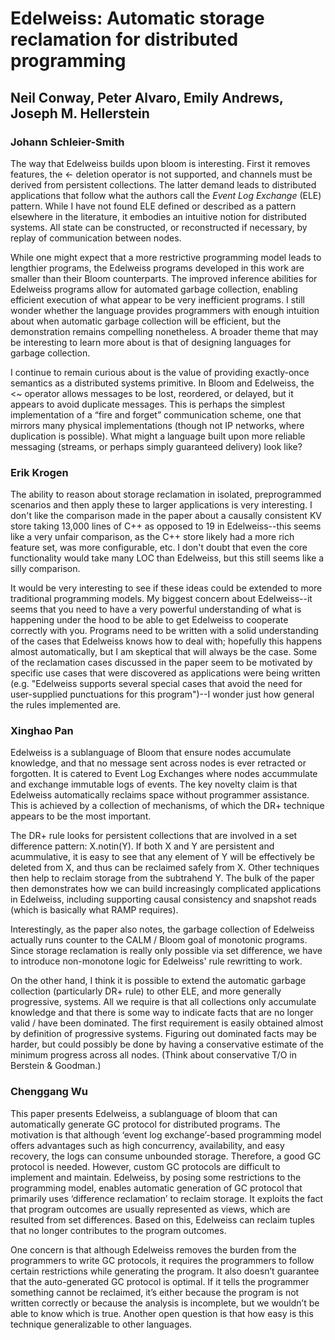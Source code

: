 # Edelweiss: Automatic storage reclamation for distributed programming

## Neil Conway, Peter Alvaro, Emily Andrews, Joseph M. Hellerstein

### Johann Schleier-Smith

The way that Edelweiss builds upon bloom is interesting. First it removes features, the <- deletion operator is not supported, and channels must be derived from persistent collections. The latter demand leads to distributed applications that follow what the authors call the *Event Log Exchange* (ELE) pattern. While I have not found ELE defined or described as a pattern elsewhere in the literature, it embodies an intuitive notion for distributed systems. All state can be constructed, or reconstructed if necessary, by replay of communication between nodes.

While one might expect that a more restrictive programming model leads to lengthier programs, the Edelweiss programs developed in this work are smaller than their Bloom counterparts. The improved inference abilities for Edelweiss programs allow for automated garbage collection, enabling efficient execution of what appear to be very inefficient programs. I still wonder whether the language provides programmers with enough intuition about when automatic garbage collection will be efficient, but the demonstration remains compelling nonetheless. A broader theme that may be interesting to learn more about is that of designing languages for garbage collection.

I continue to remain curious about is the value of providing exactly-once semantics as a distributed systems primitive. In Bloom and Edelweiss, the 
<~ operator allows messages to be lost, reordered, or delayed, but it appears to avoid duplicate messages. This is perhaps the simplest implementation of a “fire and forget” communication scheme, one that mirrors many physical implementations (though not IP networks, where duplication is possible). What might a language built upon more reliable messaging (streams, or perhaps simply guaranteed delivery) look like?

### Erik Krogen
The ability to reason about storage reclamation in isolated, preprogrammed scenarios and then apply these to larger applications is very interesting. I don't like the comparison made in the paper about a causally consistent KV store taking 13,000 lines of C++ as opposed to 19 in Edelweiss--this seems like a very unfair comparison, as the C++ store likely had a more rich feature set, was more configurable, etc. I don't doubt that even the core functionality would take many LOC than Edelweiss, but this still seems like a silly comparison. 

It would be very interesting to see if these ideas could be extended to more traditional programming models. My biggest concern about Edelweiss--it seems that you need to have a very powerful understanding of what is happening under the hood to be able to get Edelweiss to cooperate correctly with you. Programs need to be written with a solid understanding of the cases that Edelweiss knows how to deal with; hopefully this happens almost automatically, but I am skeptical that will always be the case. Some of the reclamation cases discussed in the paper seem to be motivated by specific use cases that were discovered as applications were being written (e.g. "Edelweiss supports several special cases that avoid the need for user-supplied punctuations for this program")--I wonder just how general the rules implemented are. 

### Xinghao Pan

Edelweiss is a sublanguage of Bloom that ensure nodes accumulate knowledge, and that no message sent across nodes is ever retracted or forgotten.
It is catered to Event Log Exchanges where nodes accummulate and exchange immutable logs of events.
The key novelty claim is that Edelweiss automatically reclaims space without programmer assistance.
This is achieved by a collection of mechanisms, of which the DR+ technique appears to be the most important.

The DR+ rule looks for persistent collections that are involved in a set difference pattern: X.notin(Y).
If both X and Y are persistent and acummulative, it is easy to see that any element of Y will be effectively be deleted from X, and thus can be reclaimed safely from X.
Other techniques then help to reclaim storage from the subtrahend Y.
The bulk of the paper then demonstrates how we can build increasingly complicated applications in Edelweiss, including supporting causal consistency and snapshot reads (which is basically what RAMP requires).

Interestingly, as the paper also notes, the garbage collection of Edelweiss actually runs counter to the CALM / Bloom goal of monotonic programs.
Since storage reclamation is really only possible via set difference, we have to introduce non-monotone logic for Edelweiss' rule rewritting to work.

On the other hand, I think it is possible to extend the automatic garbage collection (particularly DR+ rule) to other ELE, and more generally progressive, systems.
All we require is that all collections only accumulate knowledge and that there is some way to indicate facts that are no longer valid / have been dominated.
The first requirement is easily obtained almost by definition of progressive systems.
Figuring out dominated facts may be harder, but could possibly be done by having a conservative estimate of the minimum progress across all nodes.
(Think about conservative T/O in Berstein & Goodman.)

### Chenggang Wu

This paper presents Edelweiss, a sublanguage of bloom that can automatically generate GC protocol for distributed programs. The motivation is that although ‘event log exchange’-based programming model offers advantages such as high concurrency, availability, and easy recovery, the logs can consume unbounded storage. Therefore, a good GC protocol is needed. However, custom GC protocols are difficult to implement and maintain. Edelweiss, by posing some restrictions to the programming model, enables automatic generation of GC protocol that primarily uses ‘difference reclamation’ to reclaim storage. It exploits the fact that program outcomes are usually represented as views, which are resulted from set differences. Based on this, Edelweiss can reclaim tuples that no longer contributes to the program outcomes.

One concern is that although Edelweiss removes the burden from the programmers to write GC protocols, it requires the programmers to follow certain restrictions while generating the program. It also doesn’t guarantee that the auto-generated GC protocol is optimal. If it tells the programmer something cannot be reclaimed, it’s either because the program is not written correctly or because the analysis is incomplete, but we wouldn’t be able to know which is true. Another open question is that how easy is this technique generalizable to other languages.

